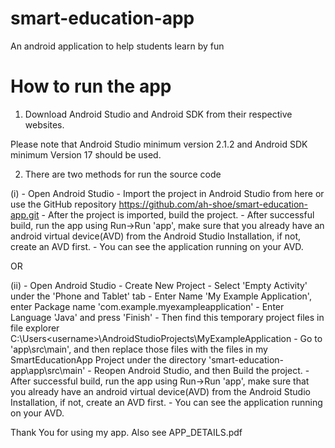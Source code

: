 # smart-education-app
An android application to help students learn by fun

# How to run the app

1. Download Android Studio and Android SDK from their respective websites.

Please note that Android Studio minimum version 2.1.2 and  Android SDK minimum Version 17 should be used.

2. There are two methods for run the source code

(i)
    - Open Android Studio
    - Import the project in Android Studio from here or use the GitHub repository https://github.com/ah-shoe/smart-education-app.git
    - After the project is imported, build the project.
    - After successful build, run the app using Run->Run 'app', make sure that you already have an android virtual device(AVD) from the Android Studio Installation, if not, create an AVD first.
    - You can see the application running on your AVD.

OR

(ii)
    - Open Android Studio
    - Create New Project
    - Select 'Empty Activity' under the 'Phone and Tablet' tab
    - Enter Name 'My Example Application', enter Package name 'com.example.myexampleapplication'
    - Enter Language 'Java' and press 'Finish'
    - Then find this temporary project files in file explorer C:\Users\<username>\AndroidStudioProjects\MyExampleApplication
    - Go to 'app\src\main', and then replace those files with the files in my SmartEducationApp Project under the directory 'smart-education-app\app\src\main\'
    - Reopen Android Studio, and then Build the project.
    - After successful build, run the app using Run->Run 'app', make sure that you already have an android virtual device(AVD) from the Android Studio Installation, if not, create an AVD first.
    - You can see the application running on your AVD.

Thank You for using my app.
Also see APP_DETAILS.pdf
